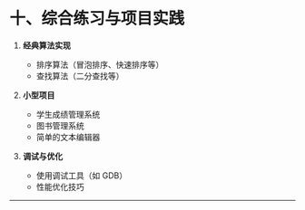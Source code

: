 # **十、综合练习与项目实践**

1. **经典算法实现**
   - 排序算法（冒泡排序、快速排序等）
   - 查找算法（二分查找等）

2. **小型项目**
   - 学生成绩管理系统
   - 图书管理系统
   - 简单的文本编辑器

3. **调试与优化**
   - 使用调试工具（如 GDB）
   - 性能优化技巧

---